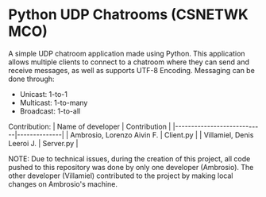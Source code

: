 # Python UDP Chatrooms (CSNETWK MCO)

A simple UDP chatroom application made using Python. This application allows multiple clients to connect to a chatroom where they can send and receive messages, as well as supports UTF-8 Encoding.
Messaging can be done through:
- Unicast: 1-to-1
- Multicast: 1-to-many
- Broadcast: 1-to-all

Contribution:
| Name of developer          | Contribution |
|----------------------------|--------------|
| Ambrosio, Lorenzo Aivin F. | Client.py    |
| Villamiel, Denis Leeroi J. | Server.py    |

NOTE: Due to technical issues, during the creation of this project, all code pushed to this repository was done by only one developer (Ambrosio). The other developer (Villamiel) contributed to the project by making local changes on Ambrosio's machine.
